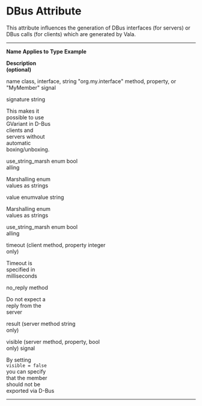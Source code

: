 

DBus Attribute
==============

This attribute influences the generation of DBus interfaces (for servers) or DBus calls (for clients) which are generated by Vala.

  ------------------ ------------------ ------------------ ------------------
  **Name**           **Applies to**     **Type**           **Example**

  **Description                                            
  (optional)**                                             

  name               class, interface,  string             "org.my.interface"
                     method, property,                     or "MyMember"
                     signal                                

  signature          string                                

  This makes it                                            
  possible to use                                          
  GVariant in D-Bus                                        
  clients and                                              
  servers without                                          
  automatic                                                
  boxing/unboxing.                                         

  use\_string\_marsh enum               bool               
  alling                                                   

  Marshalling enum                                         
  values as strings                                        

  value              enumvalue          string             

  Marshalling enum                                         
  values as strings                                        

  use\_string\_marsh enum               bool               
  alling                                                   

  timeout (client    method, property   integer            
  only)                                                    

  Timeout is                                               
  specified in                                             
  milliseconds                                             

  no\_reply          method                                

  Do not expect a                                          
  reply from the                                           
  server                                                   

  result (server     method             string             
  only)                                                    

  visible (server    method, property,  bool               
  only)              signal                                

  By setting                                               
  `visible = false`                                        
  you can specify                                          
  that the member                                          
  should not be                                            
  exported via D-Bus                                       
  ------------------ ------------------ ------------------ ------------------

